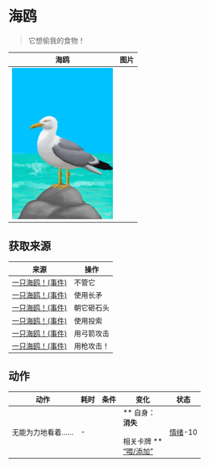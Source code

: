 # 海鸥  
> 它想偷我的食物！  
  
  海鸥  |   图片   
 ----  |  ----:   
   |  <img decoding="async" src="Sprite/Seagull.png" href="a.md" style="max-width:300px;max-height:300px;">   
  
## 获取来源  
来源  |  操作  
----  |  ----  
[一只海鸥！(事件)](Event_SeagullRaid.md)  |  不管它  
[一只海鸥！(事件)](Event_SeagullRaid.md)  |  使用长矛  
[一只海鸥！(事件)](Event_SeagullRaid.md)  |  朝它砸石头  
[一只海鸥！(事件)](Event_SeagullRaid.md)  |  使用投索  
[一只海鸥！(事件)](Event_SeagullRaid.md)  |  用弓箭攻击  
[一只海鸥！(事件)](Event_SeagullRaid.md)  |  用枪攻击！  
## 动作  
动作  |  耗时  |  条件  |  变化  |  状态  
----  |  ----  |  ----  |  ----  |  ----  
无能为力地看着……<br>  |  -  |    |  ** 自身：**<br>消失<br><br>** 相关卡牌 **<br>[“喂/添加”](tag_Feed.md)  |  [情绪](Morale.md)-10  


<script>document.title="海鸥 - 卡牌生存百科 Card Survival Wiki";</script>